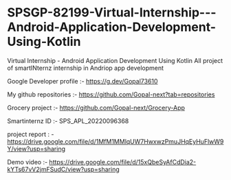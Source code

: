 # SPSGP-82199-Virtual-Internship---Android-Application-Development-Using-Kotlin
Virtual Internship - Android Application Development Using Kotlin
 All project of smartINternz internship in Andriop app development
 
Google Developer profile :- https://g.dev/Gopal73610


My github repositories :- https://github.com/Gopal-next?tab=repositories 

Grocery project :- https://github.com/Gopal-next/Grocery-App
 
Smartinternz ID :- SPS_APL_20220096368 

project report : - https://drive.google.com/file/d/1MfM1MMlqUW7HwxwzPmuJHqEyHuFlwW9Y/view?usp=sharing


Demo video :- https://drive.google.com/file/d/15xQbeSyAfCdDia2-kYTs67vV2jmFSudC/view?usp=sharing
